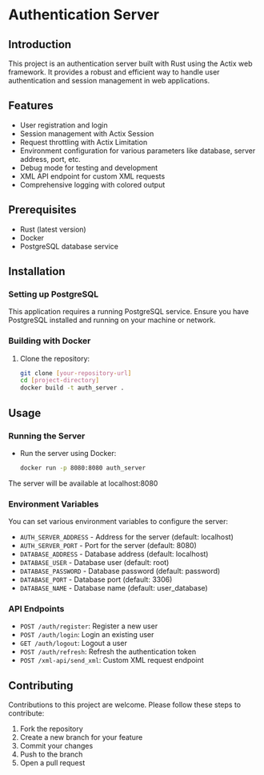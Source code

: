 # Authentication Server

## Introduction
This project is an authentication server built with Rust using the Actix web framework. It provides a robust and efficient way to handle user authentication and session management in web applications.

## Features
- User registration and login
- Session management with Actix Session
- Request throttling with Actix Limitation
- Environment configuration for various parameters like database, server address, port, etc.
- Debug mode for testing and development
- XML API endpoint for custom XML requests
- Comprehensive logging with colored output

## Prerequisites
- Rust (latest version)
- Docker
- PostgreSQL database service

## Installation

### Setting up PostgreSQL
This application requires a running PostgreSQL service. Ensure you have PostgreSQL installed and running on your machine or network.

### Building with Docker
1. Clone the repository:
   ```bash
   git clone [your-repository-url]
   cd [project-directory]
   docker build -t auth_server .
   ```

## Usage

### Running the Server
- Run the server using Docker:
  ```bash
  docker run -p 8080:8080 auth_server
  ```
The server will be available at localhost:8080


### Environment Variables
You can set various environment variables to configure the server:
- `AUTH_SERVER_ADDRESS` - Address for the server (default: localhost)
- `AUTH_SERVER_PORT` - Port for the server (default: 8080)
- `DATABASE_ADDRESS` - Database address (default: localhost)
- `DATABASE_USER` - Database user (default: root)
- `DATABASE_PASSWORD` - Database password (default: password)
- `DATABASE_PORT` - Database port (default: 3306)
- `DATABASE_NAME` - Database name (default: user_database)

### API Endpoints
- `POST /auth/register`: Register a new user
- `POST /auth/login`: Login an existing user
- `GET /auth/logout`: Logout a user
- `POST /auth/refresh`: Refresh the authentication token
- `POST /xml-api/send_xml`: Custom XML request endpoint

## Contributing
Contributions to this project are welcome. Please follow these steps to contribute:
1. Fork the repository
2. Create a new branch for your feature
3. Commit your changes
4. Push to the branch
5. Open a pull request
